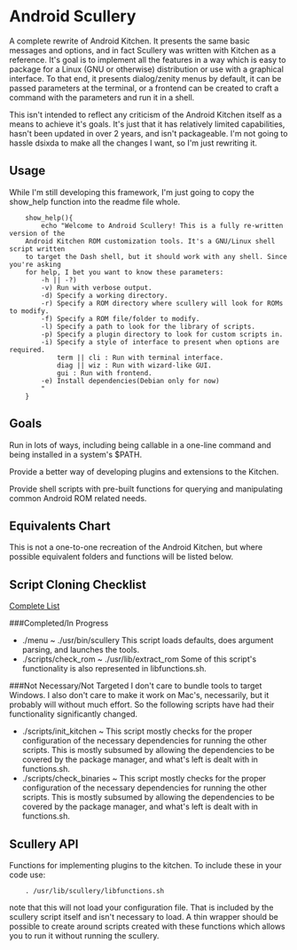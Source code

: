 Android Scullery
================

A complete rewrite of Android Kitchen. It presents the same basic messages and
options, and in fact Scullery was written with Kitchen as a reference. It's goal
is to implement all the features in a way which is easy to package for a Linux
(GNU or otherwise) distribution or use with a graphical interface. To that end,
it presents dialog/zenity menus by default, it can be passed parameters at the
terminal, or a frontend can be created to craft a command with the parameters
and run it in a shell.

This isn't intended to reflect any criticism of the Android Kitchen itself as a
means to achieve it's goals. It's just that it has relatively limited
capabilities, hasn't been updated in over 2 years, and isn't packageable. I'm
not going to hassle dsixda to make all the changes I want, so I'm just rewriting
it.

Usage
-----
While I'm still developing this framework, I'm just going to copy the show_help
function into the readme file whole.

        show_help(){
            echo "Welcome to Android Scullery! This is a fully re-written version of the
        Android Kitchen ROM customization tools. It's a GNU/Linux shell script written
        to target the Dash shell, but it should work with any shell. Since you're asking
        for help, I bet you want to know these parameters:
            -h || -?)
            -v) Run with verbose output.
            -d) Specify a working directory.
            -r) Specify a ROM directory where scullery will look for ROMs to modify.
            -f) Specify a ROM file/folder to modify.
            -l) Specify a path to look for the library of scripts.
            -p) Specify a plugin directory to look for custom scripts in.
            -i) Specify a style of interface to present when options are required.
                term || cli : Run with terminal interface.
                diag || wiz : Run with wizard-like GUI.
                gui : Run with frontend.
            -e) Install dependencies(Debian only for now)
            "
        }

Goals
-----
Run in lots of ways, including being callable in a one-line command and being
installed in a system's $PATH.  

Provide a better way of developing plugins and extensions to the Kitchen.  

Provide shell scripts with pre-built functions for querying and manipulating
common Android ROM related needs.  

Equivalents Chart
-----------------
This is not a one-to-one recreation of the Android Kitchen, but where possible
equivalent folders and functions will be listed below.  

Script Cloning Checklist
------------------------

[Complete List](https://github.com/cmotc/android-scullery/blob/master/cloneme.list)

###Completed/In Progress
  * ./menu ~ ./usr/bin/scullery This script loads defaults, does argument
    parsing, and launches the tools.
  * ./scripts/check\_rom ~ ./usr/lib/extract\_rom Some of this script's
    functionality is also represented in libfunctions.sh.

###Not Necessary/Not Targeted
I don't care to bundle tools to target Windows. I also don't care to make it
work on Mac's, necessarily, but it probably will without much effort. So the
following scripts have had their functionality significantly changed.

  * ./scripts/init_kitchen ~ This script mostly checks for the proper
    configuration of the necessary dependencies for running the other scripts.
    This is mostly subsumed by allowing the dependencies to be covered by the
    package manager, and what's left is dealt with in functions.sh.
  * ./scripts/check_binaries ~ This script mostly checks for the proper
    configuration of the necessary dependencies for running the other scripts.
    This is mostly subsumed by allowing the dependencies to be covered by the
    package manager, and what's left is dealt with in functions.sh.

Scullery API
------------
Functions for implementing plugins to the kitchen. To include these in your code
use:  

        . /usr/lib/scullery/libfunctions.sh  

note that this will not load your configuration file. That is included by the
scullery script itself and isn't necessary to load. A thin wrapper should be
possible to create around scripts created with these functions which allows you
to run it without running the scullery.

